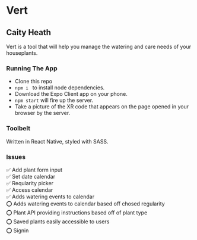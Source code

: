 # Vert
## Caity Heath

Vert is a tool that will help you manage the watering and care needs of your houseplants.

### Running The App
* Clone this repo 
* `npm i ` to install node dependencies. 
* Download the Expo Client app on your phone.
* `npm start` will fire up the server. 
* Take a picture of the XR code that appears on the page opened in your browser by the server. 


### Toolbelt
Written in React Native, styled with SASS.

### Issues
✅ Add plant form input <br>
✅ Set date calendar <br>
✅ Reqularity picker <br>
✅ Access calendar <br>
✅ Adds watering events to calendar <br>
⭕️ Adds watering events to calendar based off chosed regularity <br>
⭕️ Plant API providing instructions based off of plant type <br>
⭕️ Saved plants easily accessible to users <br>
⭕️ Signin 
